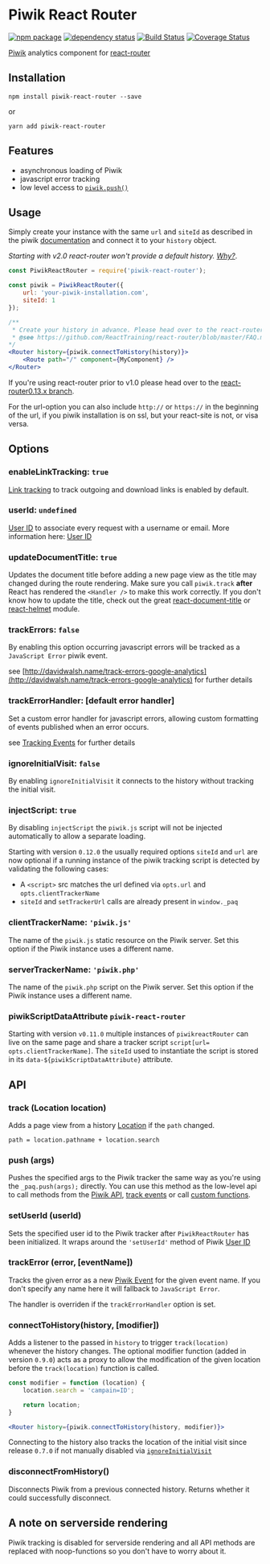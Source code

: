 # Piwik React Router

[![npm package](https://img.shields.io/npm/v/piwik-react-router.svg?style=flat-square)](https://www.npmjs.org/package/piwik-react-router)
[![dependency status](https://img.shields.io/david/peer/joernroeder/piwik-react-router.svg?style=flat-square)](https://david-dm.org/joernroeder/piwik-react-router)
[![Build Status](https://travis-ci.org/joernroeder/piwik-react-router.svg?branch=master)](https://travis-ci.org/joernroeder/piwik-react-router)
[![Coverage Status](https://coveralls.io/repos/github/joernroeder/piwik-react-router/badge.svg?branch=master)](https://coveralls.io/github/joernroeder/piwik-react-router?branch=master)

[Piwik](https://piwik.org) analytics component for [react-router](https://github.com/rackt/react-router)


## Installation

	npm install piwik-react-router --save
or

	yarn add piwik-react-router


## Features

- asynchronous loading of Piwik
- javascript error tracking
- low level access to [`piwik.push()`](#push-args)


## Usage

Simply create your instance with the same `url` and `siteId` as described in the piwik [documentation](https://developer.piwik.org/guides/tracking-javascript-guide) and connect it to your `history` object.

_Starting with v2.0 react-router won't provide a default history. [Why?](https://github.com/rackt/react-router/blob/master/upgrade-guides/v2.0.0.md#no-default-history)_.

```jsx
const PiwikReactRouter = require('piwik-react-router');

const piwik = PiwikReactRouter({
	url: 'your-piwik-installation.com',
	siteId: 1
});

/**
 * Create your history in advance. Please head over to the react-router FAQ for more infos:
 * @see https://github.com/ReactTraining/react-router/blob/master/FAQ.md#how-do-i-access-the-history-object-outside-of-components
*/
<Router history={piwik.connectToHistory(history)}>
	<Route path="/" component={MyComponent} />
</Router>
```

If you're using react-router prior to v1.0 please head over to the [react-router0.13.x branch](https://github.com/joernroeder/piwik-react-router/tree/react-router0.13.x).

For the url-option you can also include `http://` or `https://` in the beginning of the url, if you piwik installation is on ssl, but your react-site is not, or visa versa.



## Options

### enableLinkTracking: `true`

[Link tracking](http://developer.piwik.org/api-reference/tracking-javascript#using-the-tracker-object) to track outgoing and download links is enabled by default.


### userId: `undefined`

[User ID](http://developer.piwik.org/api-reference/tracking-javascript#using-the-tracker-object) to associate every request with a username or email. More information here: [User ID](http://piwik.org/docs/user-id/)


### updateDocumentTitle: `true`

Updates the document title before adding a new page view as the title may changed during the route rendering. Make sure you call `piwik.track` __after__ React has rendered the `<Handler />` to make this work correctly.
If you don't know how to update the title, check out the great [react-document-title](https://github.com/gaearon/react-document-title) or [react-helmet](https://github.com/nfl/react-helmet) module.


### trackErrors: `false`

By enabling this option occurring javascript errors will be tracked as a `JavaScript Error` piwik event.

see [http://davidwalsh.name/track-errors-google-analytics](http://davidwalsh.name/track-errors-google-analytics) for further details


### trackErrorHandler: [default error handler]

Set a custom error handler for javascript errors, allowing custom formatting of events published when an error occurs.

see [Tracking Events](http://piwik.org/docs/event-tracking/#tracking-events) for further details

### ignoreInitialVisit: `false`

By enabling `ignoreInitialVisit` it connects to the history without tracking the initial visit.


### injectScript: `true`

By disabling `injectScript` the `piwik.js` script will not be injected automatically to allow a separate loading.

Starting with version `0.12.0` the usually required options `siteId` and `url` are now optional if a running instance of the piwik tracking script is detected by validating the following cases:

- A `<script>` src matches the url defined via `opts.url` and `opts.clientTrackerName`
- `siteId` and `setTrackerUrl` calls are already present in `window._paq`


### clientTrackerName: `'piwik.js'`

The name of the `piwik.js` static resource on the Piwik server. Set this option if the Piwik instance uses a different name.


### serverTrackerName: `'piwik.php'`

The name of the `piwik.php` script on the Piwik server. Set this option if the Piwik instance uses a different name.

### piwikScriptDataAttribute `piwik-react-router`

Starting with version `v0.11.0` multiple instances of `piwikreactRouter` can live on the same page and share a tracker script `script[url= opts.clientTrackerName]`. The `siteId` used to instantiate the script is stored in its `data-${piwikScriptDataAttribute}` attribute.


## API

### track (Location location)

Adds a page view from a history [Location](https://github.com/rackt/history/blob/master/docs/Location.md) if the `path` changed.

`path = location.pathname + location.search`


### push (args)

Pushes the specified args to the Piwik tracker the same way as you're using the `_paq.push(args);` directly. You can use this method as the low-level api to call methods from the [Piwik API](http://developer.piwik.org/api-reference/tracking-javascript#list-of-all-methods-available-in-the-tracking-api), [track events](http://piwik.org/docs/event-tracking/#tracking-events) or call [custom functions](http://developer.piwik.org/guides/tracking-javascript-guide).


### setUserId (userId)

Sets the specified user id to the Piwik tracker after `PiwikReactRouter` has been initialized. It wraps around the `'setUserId'` method of Piwik [User ID](https://developer.piwik.org/guides/tracking-javascript-guide#user-id)


### trackError (error, [eventName])

Tracks the given error as a new [Piwik Event](http://piwik.org/docs/event-tracking/#tracking-events) for the given event name. If you don't specify any name here it will fallback to `JavaScript Error`.

The handler is overriden if the `trackErrorHandler` option is set.


### connectToHistory(history, [modifier])

Adds a listener to the passed in `history` to trigger `track(location)` whenever the history changes. The optional modifier function (added in version `0.9.0`) acts as a proxy to allow the modification of the given location before the `track(location)` function is called.

```jsx
const modifier = function (location) {
	location.search = 'campain=ID';

	return location;
}

<Router history={piwik.connectToHistory(history, modifier)}>
```
Connecting to the history also tracks the location of the initial visit since release `0.7.0` if not manually disabled via [`ignoreInitialVisit`](#ignoreinitialvisit-false)

### disconnectFromHistory()

Disconnects Piwik from a previous connected history. Returns whether it could successfully disconnect.


## A note on serverside rendering

Piwik tracking is disabled for serverside rendering and all API methods are replaced with noop-functions so you don't have to worry about it.
